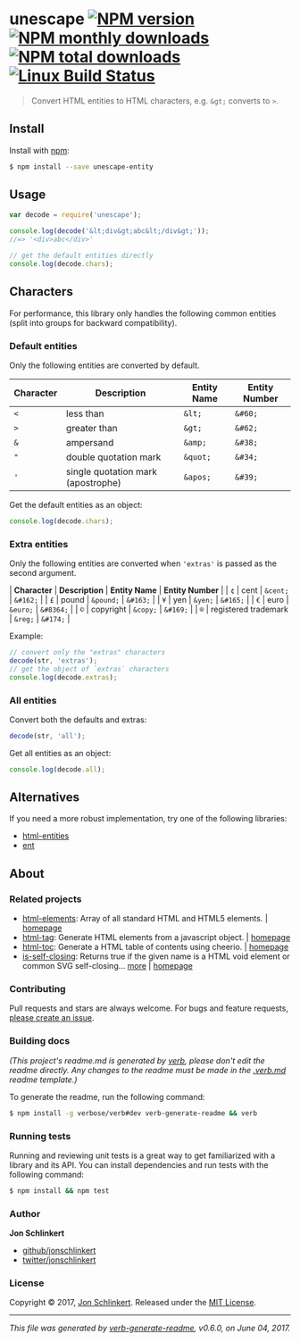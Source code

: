 # unescape [![NPM version](https://img.shields.io/npm/v/unescape.svg?style=flat)](https://www.npmjs.com/package/unescape) [![NPM monthly downloads](https://img.shields.io/npm/dm/unescape.svg?style=flat)](https://npmjs.org/package/unescape) [![NPM total downloads](https://img.shields.io/npm/dt/unescape.svg?style=flat)](https://npmjs.org/package/unescape) [![Linux Build Status](https://img.shields.io/travis/jonschlinkert/unescape.svg?style=flat&label=Travis)](https://travis-ci.org/jonschlinkert/unescape)

> Convert HTML entities to HTML characters, e.g. `&gt;` converts to `>`.

## Install

Install with [npm](https://www.npmjs.com/):

```sh
$ npm install --save unescape-entity
```

## Usage

```js
var decode = require('unescape');

console.log(decode('&lt;div&gt;abc&lt;/div&gt;'));
//=> '<div>abc</div>'

// get the default entities directly
console.log(decode.chars);
```

## Characters

For performance, this library only handles the following common entities (split into groups for backward compatibility).

### Default entities

Only the following entities are converted by default.

| **Character** | **Description** | **Entity Name** | **Entity Number** | 
| --- | --- | --- | --- |
| `<` | less than | `&lt;` | `&#60;` |
| `>` | greater than | `&gt;` | `&#62;` |
| `&` | ampersand | `&amp;` | `&#38;` |
| `"` | double quotation mark | `&quot;` | `&#34;` |
| `'` | single quotation mark (apostrophe) | `&apos;` | `&#39;` |

Get the default entities as an object:

```js
console.log(decode.chars);
```

### Extra entities

Only the following entities are converted when `'extras'` is passed as the second argument.

| **Character** | **Description** | **Entity Name** | **Entity Number** |
| `¢` | cent                               | `&cent;`  | `&#162;` |
| `£` | pound                              | `&pound;` | `&#163;` |
| `¥` | yen                                | `&yen;`   | `&#165;` |
| `€` | euro                               | `&euro;`  | `&#8364;` |
| `©` | copyright                          | `&copy;`  | `&#169;` |
| `®` | registered trademark               | `&reg;`   | `&#174;` |

Example:

```js
// convert only the "extras" characters
decode(str, 'extras');
// get the object of `extras` characters
console.log(decode.extras);
```

### All entities

Convert both the defaults and extras:

```js
decode(str, 'all');
```

Get all entities as an object:

```js
console.log(decode.all);
```

## Alternatives

If you need a more robust implementation, try one of the following libraries:

* [html-entities](https://github.com/mdevils/node-html-entities)
* [ent](https://github.com/substack/node-ent)

## About

### Related projects

* [html-elements](https://www.npmjs.com/package/html-elements): Array of all standard HTML and HTML5 elements. | [homepage](https://github.com/jonschlinkert/html-elements "Array of all standard HTML and HTML5 elements.")
* [html-tag](https://www.npmjs.com/package/html-tag): Generate HTML elements from a javascript object. | [homepage](https://github.com/jonschlinkert/html-tag "Generate HTML elements from a javascript object.")
* [html-toc](https://www.npmjs.com/package/html-toc): Generate a HTML table of contents using cheerio. | [homepage](https://github.com/jonschlinkert/html-toc "Generate a HTML table of contents using cheerio.")
* [is-self-closing](https://www.npmjs.com/package/is-self-closing): Returns true if the given name is a HTML void element or common SVG self-closing… [more](https://github.com/jonschlinkert/is-self-closing) | [homepage](https://github.com/jonschlinkert/is-self-closing "Returns true if the given name is a HTML void element or common SVG self-closing element.")

### Contributing

Pull requests and stars are always welcome. For bugs and feature requests, [please create an issue](../../issues/new).

### Building docs

_(This project's readme.md is generated by [verb](https://github.com/verbose/verb-generate-readme), please don't edit the readme directly. Any changes to the readme must be made in the [.verb.md](.verb.md) readme template.)_

To generate the readme, run the following command:

```sh
$ npm install -g verbose/verb#dev verb-generate-readme && verb
```

### Running tests

Running and reviewing unit tests is a great way to get familiarized with a library and its API. You can install dependencies and run tests with the following command:

```sh
$ npm install && npm test
```

### Author

**Jon Schlinkert**

* [github/jonschlinkert](https://github.com/jonschlinkert)
* [twitter/jonschlinkert](https://twitter.com/jonschlinkert)

### License

Copyright © 2017, [Jon Schlinkert](https://github.com/jonschlinkert).
Released under the [MIT License](LICENSE).

***

_This file was generated by [verb-generate-readme](https://github.com/verbose/verb-generate-readme), v0.6.0, on June 04, 2017._

